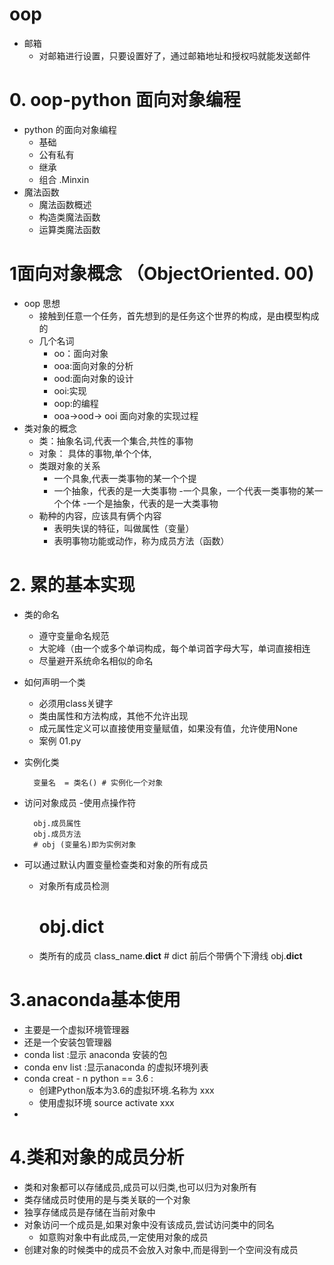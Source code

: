 # oop
- 邮箱
    - 对邮箱进行设置，只要设置好了，通过邮箱地址和授权吗就能发送邮件
# 0. oop-python 面向对象编程
- python 的面向对象编程 
    - 基础
    - 公有私有
    - 继承
    - 组合 .Minxin
- 魔法函数
    - 魔法函数概述
    - 构造类魔法函数
    - 运算类魔法函数
# 1面向对象概念 （ObjectOriented. 00)
- oop 思想
    - 接触到任意一个任务，首先想到的是任务这个世界的构成，是由模型构成的
    - 几个名词
        - oo：面向对象
        - ooa:面向对象的分析
        - ood:面向对象的设计
        - ooi:实现
        - oop:的编程
        - ooa->ood-> ooi 面向对象的实现过程
- 类对象的概念
    - 类：抽象名词,代表一个集合,共性的事物
    - 对象： 具体的事物,单个个体, 
    - 类跟对象的关系
        - 一个具象,代表一类事物的某一个个提
        - 一个抽象，代表的是一大类事物
            -一个具象，一个代表一类事物的某一个个体
            -一个是抽象，代表的是一大类事物
    - 勒种的内容，应该具有俩个内容
        - 表明失误的特征，叫做属性（变量）
        - 表明事物功能或动作，称为成员方法（函数）

# 2. 累的基本实现
- 类的命名
    - 遵守变量命名规范
    - 大驼峰（由一个或多个单词构成，每个单词首字母大写，单词直接相连
    - 尽量避开系统命名相似的命名
- 如何声明一个类
    - 必须用class关键字
    - 类由属性和方法构成，其他不允许出现
    - 成元属性定义可以直接使用变量赋值，如果没有值，允许使用None
    - 案例 01.py
- 实例化类

        变量名  = 类名() # 实例化一个对象

- 访问对象成员
    -使用点操作符

        obj.成员属性
        obj.成员方法
        # obj (变量名)即为实例对象
- 可以通过默认内置变量检查类和对象的所有成员
    - 对象所有成员检测

        # obj.__dict__

    - 类所有的成员
        class_name.__dict__
            # dict 前后个带俩个下滑线
            obj.__dict__
# 3.anaconda基本使用
- 主要是一个虚拟环境管理器
- 还是一个安装包管理器
- conda list :显示 anaconda 安装的包
- conda env list :显示anaconda 的虚拟环境列表
- conda creat - n  python == 3.6 :
    - 创建Python版本为3.6的虚拟环境.名称为 xxx
    - 使用虚拟环境 source activate xxx
-
# 4.类和对象的成员分析
- 类和对象都可以存储成员,成员可以归类,也可以归为对象所有
- 类存储成员时使用的是与类关联的一个对象
- 独享存储成员是存储在当前对象中
- 对象访问一个成员是,如果对象中没有该成员,尝试访问类中的同名
    - 如意购对象中有此成员,一定使用对象的成员
- 创建对象的时候类中的成员不会放入对象中,而是得到一个空间没有成员
